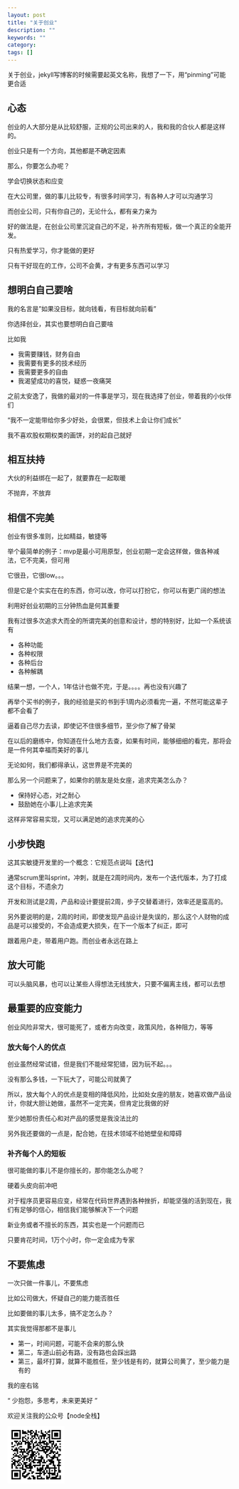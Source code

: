 ```yaml
---
layout: post
title: "关于创业"
description: ""
keywords: ""
category: 
tags: []
---
```


关于创业，jekyll写博客的时候需要起英文名称，我想了一下，用“pinming”可能更合适

## 心态

创业的人大部分是从比较舒服，正规的公司出来的人，我和我的合伙人都是这样的。

创业只是有一个方向，其他都是不确定因素

那么，你要怎么办呢？

学会切换状态和应变

在大公司里，做的事儿比较专，有很多时间学习，有各种人才可以沟通学习

而创业公司，只有你自己的，无论什么，都有亲力亲为

好的做法是，在创业公司里沉淀自己的不足，补齐所有短板，做一个真正的全能开发。

只有热爱学习，你才能做的更好

只有干好现在的工作，公司不会黄，才有更多东西可以学习

## 想明白自己要啥

我的名言是”如果没目标，就向钱看，有目标就向前看”

你选择创业，其实也要想明白自己要啥

比如我

- 我需要赚钱，财务自由
- 我需要有更多的技术经历
- 我需要更多的自由
- 我渴望成功的喜悦，疑惑一夜痛哭

之前太安逸了，我做的最对的一件事是学习，现在我选择了创业，带着我的小伙伴们

“我不一定能带给你多少好处，会很累，但技术上会让你们成长”

我不喜欢股权期权类的画饼，对的起自己就好

## 相互扶持

大伙的利益绑在一起了，就要靠在一起取暖

不抛弃，不放弃

## 相信不完美

创业有很多准则，比如精益，敏捷等

举个最简单的例子：mvp是最小可用原型，创业初期一定会这样做，做各种减法，它不完美，但可用

它很丑，它很low。。。

但是它是个实实在在的东西，你可以改，你可以打扮它，你可以有更广阔的想法

利用好创业初期的三分钟热血是何其重要

我有过很多次追求大而全的所谓完美的创意和设计，想的特别好，比如一个系统该有

- 各种功能
- 各种权限
- 各种后台
- 各种解耦

结果一想，一个人，1年估计也做不完，于是。。。。再也没有兴趣了

再举个买书的例子，我的经验是买的书到手1周内必须看完一遍，不然可能这辈子都不会看了

逼着自己尽力去读，即使记不住很多细节，至少你了解了骨架

在以后的磨练中，你知道在什么地方去查，如果有时间，能够细细的看完，那将会是一件何其幸福而美好的事儿

无论如何，我们都得承认，这世界是不完美的

那么另一个问题来了，如果你的朋友是处女座，追求完美怎么办？

- 保持好心态，对之耐心
- 鼓励她在小事儿上追求完美

这样非常容易实现，又可以满足她的追求完美的心

## 小步快跑

这其实敏捷开发里的一个概念：它规范点说叫【迭代】

通常scrum里叫sprint，冲刺，就是在2周时间内，发布一个迭代版本，为了打成这个目标，不遗余力

开发和测试是2周，产品和设计要提前2周，步子交替着进行，效率还是蛮高的。

另外要说明的是，2周的时间，即使发现产品设计是失误的，那么这个人财物的成品是可以接受的，不会造成更大损失，在下一个版本了纠正，即可

跟着用户走，带着用户跑。而创业者永远在路上

## 放大可能

可以头脑风暴，也可以让某些人得想法无线放大，只要不偏离主线，都可以去想

## 最重要的应变能力

创业风险非常大，很可能死了，或者方向改变，政策风险，各种阻力，等等

### 放大每个人的优点

创业虽然经常试错，但是我们不能经常犯错，因为玩不起。。。

没有那么多钱，一下玩大了，可能公司就黄了

所以，放大每个人的优点是变相的降低风险，比如处女座的朋友，她喜欢做产品设计，你就大胆让她做，虽然不一定完美，但肯定比我做的好

至少她那份责任心和对产品的感觉是我没法比的

另外我还要做的一点是，配合她，在技术领域不给她壁垒和障碍

### 补齐每个人的短板

很可能做的事儿不是你擅长的，那你能怎么办呢？

硬着头皮向前冲吧

对于程序员更容易应变，经常在代码世界遇到各种挫折，却能坚强的活到现在，我们有足够的信心，相信我们能够解决下一个问题

新业务或者不擅长的东西，其实也是一个问题而已

只要肯花时间，1万个小时，你一定会成为专家

## 不要焦虑

一次只做一件事儿，不要焦虑

比如公司做大，怀疑自己的能力能否胜任

比如要做的事儿太多，搞不定怎么办？

其实我觉得那都不是事儿

- 第一，时间问题，可能不会来的那么快
- 第二，车道山前必有路，没有路也会踩出路
- 第三，最坏打算，就算不能胜任，至少钱是有的，就算公司黄了，至少能力是有的

我的座右铭

“ 少抱怨，多思考，未来更美好 ”


欢迎关注我的公众号【node全栈】

![](/css/node全栈-公众号.png)


